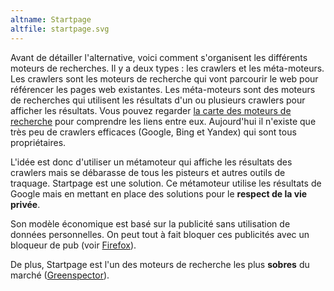 ```yaml
---
altname: Startpage
altfile: startpage.svg
---
```

Avant de détailler l'alternative, voici comment s'organisent les différents moteurs de recherches. Il y a deux types : les crawlers et les méta-moteurs. Les crawlers sont les moteurs de recherche qui vont parcourir le web pour référencer les pages web existantes. Les méta-moteurs sont des moteurs de recherches qui utilisent les résultats d'un ou plusieurs crawlers pour afficher les résultats. Vous pouvez regarder [la carte des moteurs de recherche](https://www.searchenginemap.com/) pour comprendre les liens entre eux. Aujourd'hui il n'existe que très peu de crawlers efficaces (Google, Bing et Yandex) qui sont tous propriétaires.

L'idée est donc d'utiliser un métamoteur qui affiche les résultats des crawlers mais se débarasse de tous les pisteurs et autres outils de traquage. Startpage est une solution. Ce métamoteur utilise les résultats de Google mais en mettant en place des solutions pour le **respect de la vie privée**. 

Son modèle économique est basé sur la publicité sans utilisation de données personnelles. On peut tout à fait bloquer ces publicités avec un bloqueur de pub (voir [Firefox](./gafalt/Firefox)).

De plus, Startpage est l'un des moteurs de recherche les plus **sobres** du marché ([Greenspector](https://greenspector.com/fr/moteurs-de-recherches/)).